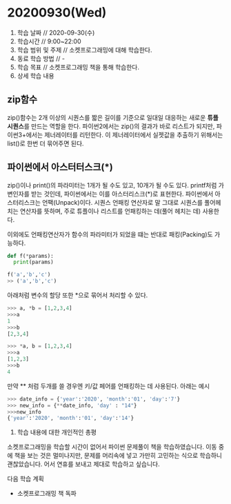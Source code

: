 # 20200930\(Wed\)

1. 학습 날짜 // 2020-09-30\(수\)
2. 학습시간 // 9:00~22:00
3. 학습 범위 및 주제 // 소켓프로그래밍에 대해 학습한다.
4. 동료 학습 방법 // -
5. 학습 목표 // 소켓프로그래밍 책을 통해 학습한다.
6. 상세 학습 내용

## zip함수

zip\(\)함수는 2개 이상의 시퀀스를 짧은 길이를 기준으로 일대일 대응하는 새로운 **튜플 시퀀스**를 만드는 역할을 한다. 파이썬2에서는 zip\(\)의 결과가 바로 리스트가 되지만, 파이썬3+에서는 제너레이터를 리턴한다. 이 제너레이터에서 실젯값을 추출하기 위해서는 list\(\)로 한번 더 묶어주면 된다.

## 파이썬에서 아스터터스크\(\*\)

zip\(\)이나 print\(\)의 파라미터는 1개가 될 수도 있고, 10개가 될 수도 있다. printf처럼 가변인자를 받는 것인데, 파이썬에서는 이를 아스터리스크\(\*\)로 표현한다. 파이썬에서 아스터리스크는 언팩\(Unpack\)이다. 시퀀스 언패킹 연산자로 말 그대로 시퀀스를 풀어헤치는 연산자를 뜻하며, 주로 튜플이나 리스트를 언패킹하는 데\(풀어 헤치는 데\) 사용한다.

이외에도 언패킹연산자가 함수의 파라미터가 되었을 떄는 반대로 패킹\(Packing\)도 가능하다.

```python
def f(*params):
  print(params)

f('a','b','c')
>> ('a','b','c')
```

아래처럼 변수의 할당 또한 \*으로 묶어서 처리할 수 있다.

```python
>>> a, *b = [1,2,3,4]
>>>a
1
>>>b
[2,3,4]

>>> *a, b = [1,2,3,4]
>>>a
[1,2,3]
>>>b
4
```

만약 \*\* 처럼 두개를 쓸 경우엔 키/값 페어를 언패킹하는 데 사용된다. 아래는 예시

```python
>>> date_info = {'year':'2020', 'month':'01', 'day':'7'}
>>> new_info = {**date_info, 'day' : "14"}
>>>new_info
{'year':'2020', 'month':'01', 'day':'14'}
```

1. 학습 내용에 대한 개인적인 총평

소켓프로그래밍을 학습할 시간이 없어서 파이썬 문제풀이 책을 학습하였습니다. 이동 중에 책을 보는 것은 멀미나지만, 문제를 머리속에 넣고 가만히 고민하는 식으로 학습하니 괜찮았습니다. 어서 연휴를 보내고 제대로 학습하고 싶습니다.

다음 학습 계획

* 소켓프로그래밍 책 독파

